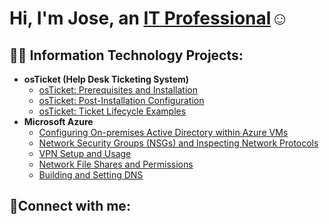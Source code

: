 <h1>Hi, I'm Jose, an <a href="https://linkedin.com/in/Jose">IT Professional</a>☺</h1>

<h2>👨‍💻 Information Technology Projects:</h2>

- <b>osTicket (Help Desk Ticketing System)</b>
  - [osTicket: Prerequisites and Installation](https://github.com/joseech28/osticket-prereqs)
  - [osTicket: Post-Installation Configuration](https://github.com/joseech28/post-install-config)
  - [osTicket: Ticket Lifecycle Examples](https://github.com/joseech28/ticket-lifecycle)
- <b>Microsoft Azure</b>
  - [Configuring On-premises Active Directory within Azure VMs](https://github.com/joseech28/configure-ad)
  - [Network Security Groups (NSGs) and Inspecting Network Protocols](https://github.com/joseech28/-azure-network-protocols)
  - [VPN Setup and Usage ](https://github.com/joseech28/proton-vpn-azure)
  - [Network File Shares and Permissions](https://github.com/joseech28/setting-Permissions-azure)
  - [Building and Setting DNS](https://github.com/joseech28/building-setting-dns-azure)
<h2>🤳Connect with me:</h2>
